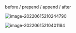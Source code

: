 before / prepend / append / after

![image-20220615210244790](C:/Users/qhill/AppData/Roaming/Typora/typora-user-images/image-20220615210244790.png)

![image-20220615210401184](C:/Users/qhill/AppData/Roaming/Typora/typora-user-images/image-20220615210401184.png)